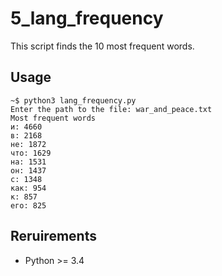 5_lang_frequency
================

This script finds the 10 most frequent words.

Usage
-----

```
~$ python3 lang_frequency.py 
Enter the path to the file: war_and_peace.txt
Most frequent words
и: 4660
в: 2168
не: 1872
что: 1629
на: 1531
он: 1437
с: 1348
как: 954
к: 857
его: 825
```

Reruirements
------------

- Python >= 3.4

